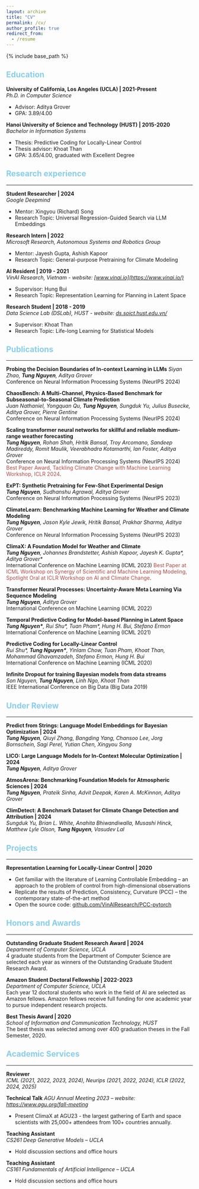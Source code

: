```yaml
---
layout: archive
title: "CV"
permalink: /cv/
author_profile: true
redirect_from:
  - /resume
---
```


{% include base_path %}

<!-- Education
====== -->
<h2 style="color:#87CEEB">Education</h2>

**University of California, Los Angeles (UCLA) | 2021-Present**   
*Ph.D. in Computer Science*
  * Advisor: Aditya Grover
  * GPA: 3.89/4.00

**Hanoi University of Science and Technology (HUST) | 2015-2020**   
*Bachelor in Information Systems*
  * Thesis: Predictive Coding for Locally-Linear Control
  * Thesis advisor: Khoat Than
  * GPA: 3.65/4.00, graduated with Excellent Degree

<!-- Research experience
====== -->
<h2 style="color:#87CEEB">Research experience</h2>
<hr>

**Student Researcher | 2024**   
*Google Deepmind*
  * Mentor: Xingyou (Richard) Song
  * Research Topic: Universal Regression-Guided Search via LLM Embeddings

**Research Intern | 2022**   
*Microsoft Research, Autonomous Systems and Robotics Group*
  * Mentor: Jayesh Gupta, Ashish Kapoor
  * Research Topic: General-purpose Pretraining for Climate Modeling

**AI Resident | 2019 - 2021**   
*VinAI Research, Vietnam - website: [www.vinai.io](https://www.vinai.io/)*
  * Supervisor: Hung Bui
  * Research Topic: Representation Learning for Planning in Latent Space

**Research Student | 2018 - 2019**   
*Data Science Lab (DSLab), HUST - website: [ds.soict.hust.edu.vn/](http://ds.soict.hust.edu.vn/)*
  * Supervisor: Khoat Than
  * Research Topic: Life-long Learning for Statistical Models

<!-- Publications
====== -->
<h2 style="color:#87CEEB">Publications</h2>
<hr>

**Probing the Decision Boundaries of In-context Learning in LLMs**
*Siyan Zhao, __Tung Nguyen__, Aditya Grover*  
Conference on Neural Information Processing Systems (NeurIPS 2024)

**ChaosBench: A Multi-Channel, Physics-Based Benchmark for Subseasonal-to-Seasonal Climate Prediction**  
*Juan Nathaniel, Yongquan Qu, __Tung Nguyen__, Sungduk Yu, Julius Busecke, Aditya Grover, Pierre Gentine*  
Conference on Neural Information Processing Systems (NeurIPS 2024)

**Scaling transformer neural networks for skillful and reliable medium-range weather forecasting**  
*__Tung Nguyen__, Rohan Shah, Hritik Bansal, Troy Arcomano, Sandeep Madireddy, Romit Maulik, Veerabhadra Kotamarthi, Ian Foster, Aditya Grover*  
Conference on Neural Information Processing Systems (NeurIPS 2024)  
<span style="color:#AA4A44">Best Paper Award, Tackling Climate Change with Machine Learning Workshop, ICLR 2024</span>.

**ExPT: Synthetic Pretraining for Few-Shot Experimental Design**  
*__Tung Nguyen__, Sudhanshu Agrawal, Aditya Grover*  
Conference on Neural Information Processing Systems (NeurIPS 2023)

**ClimateLearn: Benchmarking Machine Learning for Weather and Climate Modeling**  
*__Tung Nguyen__, Jason Kyle Jewik, Hritik Bansal, Prakhar Sharma, Aditya Grover*  
Conference on Neural Information Processing Systems (NeurIPS 2023)

**ClimaX: A Foundation Model for Weather and Climate**   
*__Tung Nguyen__, Johannes Brandstetter, Ashish Kapoor, Jayesh K. Gupta\*, Aditya Grover\**   
International Conference on Machine Learning (ICML 2023)
<span style="color:#AA4A44">Best Paper at ICML Workshop on Synergy of Scientific and Machine Learning Modeling, Spotlight Oral at ICLR Workshop on AI and Climate Change</span>.

**Transformer Neural Processes: Uncertainty-Aware Meta Learning Via Sequence Modeling**   
*__Tung Nguyen__, Aditya Grover*   
International Conference on Machine Learning (ICML 2022)

**Temporal Predictive Coding for Model-based Planning in Latent Space**   
*__Tung Nguyen\*__, Rui Shu\*, Tuan Pham\*, Hung H. Bui, Stefano Ermon*   
International Conference on Machine Learning (ICML 2021)

**Predictive Coding for Locally-Linear Control**   
*Rui Shu\*, **Tung Nguyen\***, Yinlam Chow, Tuan Pham, Khoat Than, Mohammad Ghavamzadeh, Stefano Ermon, Hung H. Bui*   
International Conference on Machine Learning (ICML 2020)

**Infinite Dropout for training Bayesian models from data streams**   
*Son Nguyen, **Tung Nguyen**, Linh Ngo, Khoat Than*   
IEEE International Conference on Big Data (Big Data 2019)
  
<!-- Preprints
====== -->
<h2 style="color:#87CEEB">Under Review</h2>
<hr>

**Predict from Strings: Language Model Embeddings for Bayesian Optimization | 2024**  
*__Tung Nguyen__, Qiuyi Zhang, Bangding Yang, Chansoo Lee, Jorg Bornschein, Sagi Perel, Yutian Chen, Xingyou Song*

**LICO: Large Language Models for In-Context Molecular Optimization | 2024**  
*__Tung Nguyen__, Aditya Grover*

**AtmosArena: Benchmarking Foundation Models for Atmospheric Sciences | 2024**  
*__Tung Nguyen__, Prateik Sinha, Advit Deepak, Karen A. McKinnon, Aditya Grover*

**ClimDetect: A Benchmark Dataset for Climate Change Detection and Attribution | 2024**  
*Sungduk Yu, Brian L. White, Anahita Bhiwandiwalla, Musashi Hinck, Matthew Lyle Olson, __Tung Nguyen__, Vasudev Lal*
  
<!-- Projects
====== -->
<h2 style="color:#87CEEB">Projects</h2>
<hr>

**Representation Learning for Locally-Linear Control | 2020**   
  * Get familiar with the literature of Learning Controllable Embedding – an approach to the problem of control from high-dimensional observations
  * Replicate the results of Prediction, Consistency, Curvature (PCC) – the contemporary state-of-the-art method
  * Open the source code: [github.com/VinAIResearch/PCC-pytorch](https://github.com/VinAIResearch/PCC-pytorch)

<!-- Honors and Awards
====== -->
<h2 style="color:#87CEEB">Honors and Awards</h2>
<hr>

**Outstanding Graduate Student Research Award | 2024**   
*Department of Computer Science, UCLA*   
4 graduate students from the Department of Computer Science are selected each year as winners of the Outstanding Graduate Student Research Award.

**Amazon Student Doctoral Fellowship | 2022-2023**   
*Department of Computer Science, UCLA*   
Each year 12 doctoral students who work in the field of AI are selected as Amazon fellows. Amazon fellows receive full funding for one academic year to pursue independent research projects.

**Best Thesis Award | 2020**   
*School of Information and Communication Technology, HUST*   
The best thesis was selected among over 400 graduation theses in the Fall Semester, 2020.

<!-- **Sakura Science Plan Scholarship | 2019**   
*National Institute of Informatics (NII), Japan*   
I joined Prof. Ryutaro Ichise’s lab and worked closely with Nicolas Bougie, his PhD student, to get hands-on research experience in deep reinforcement learning.

**SoC Winter Camp - Travel Grant | 2019**   
*School of Computing (SoC), Korea Advanced Institute of Science and Technology (KAIST)*   
30 undergraduate students were selected among over 4000 applicants to visit the graduate school, get to known different laboratories and attend technical talks.

**The Excellence Scholarship - Level A | 2016 & 2017**   
*School of Information and Communication Technology, HUST*   
Each semester top 5% of students with greatest academic performance are awarded. -->
  
<!-- Other Activities
====== -->
<h2 style="color:#87CEEB">Academic Services</h2>
<hr>

**Reviewer**   
*ICML (2021, 2022, 2023, 2024), Neurips (2021, 2022, 2024), ICLR (2022, 2024, 2025)*

**Technical Talk**
*AGU Annual Meeting 2023 – website: https://www.agu.org/fall-meeting*
  * Present ClimaX at AGU23 - the largest gathering of Earth and space scientists with 25,000+ attendees from 100+ countries annually.

**Teaching Assistant**   
*CS261 Deep Generative Models – UCLA*   
  * Hold discussion sections and office hours

**Teaching Assistant**   
*CS161 Fundamentals of Artificial Intelligence – UCLA*   
  * Hold discussion sections and office hours

<!-- **Technical Talk | 2020**   
*AI Day 2020: Rising to the Challenges - website: [ai2020.vinai.io](https://ai2020.vinai.io)*
  * Present the work Predictive Coding for Locally-Linear Control at AI Day 2020 - the event which welcomed technical talks from top researchers around the world and attracted over 20,000 views online.
  * Slides: [bit.ly/3kzVlCe](https://bit.ly/3kzVlCe)
  * Talk: [bit.ly/3f6fG10](https://bit.ly/3f6fG10) 

**Technical Talk | 2019**   
*Data Science Lab (DSLab) – HUST*
  * Present the line of work on Representation learning for control from high-dimensional observations.
  * Slides: [bit.ly/3kAnZTy](https://bit.ly/3kAnZTy)

**Teaching Assistant | 2019**   
*Data Science Laboratory (DSLab) – HUST*
  * Run a seminar on fundamental machine learning models such as linear regressions, k-nearest neighbors, support vector machines and neural networks for new students
  * Help new students get hands-on experience with Tensorflow – a deep learning framework -->
